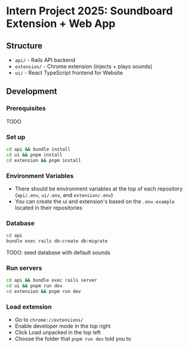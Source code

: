 # Intern Project 2025: Soundboard Extension + Web App

## Structure

- `api/` - Rails API backend
- `extension/` - Chrome extension (injects + plays sounds)
- `ui/` - React TypeScript frontend for Website

## Development

### Prerequisites

TODO

### Set up

```bash
cd api && bundle install
cd ui && pnpm install
cd extension && pnpm install
```

### Environment Variables

- There should be environment variables at the top of each repository (`api/.env`, `ui/.env`, and `extension/.env`)
- You can create the ui and extension's based on the `.env.example` located in their repositories

### Database

```bash
cd api
bundle exec rails db:create db:migrate
```

TODO: seed database with default sounds

### Run servers

```bash
cd api && bundle exec rails server
cd ui && pnpm run dev
cd extension && pnpm run dev
```

### Load extension

- Go to `chrome://extensions/`
- Enable developer mode in the top right
- Click Load unpacked in the top left
- Choose the folder that `pnpm run dev` told you to
